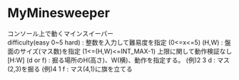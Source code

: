 # MyMinesweeper
コンソール上で動くマインスイーパー<br>
difficulty(easy 0~5 hard) : 整数を入力して難易度を指定 (0<=x<=5)
(H,W) : 盤面のサイズ(マス数)を指定 (1<=(H,W)<=INT_MAX-1) 上限に関して動作検証なし
[H:W] (d or f) : 掘る場所のH(高さ)、W(横)、動作を指定する。
  (例)2 3 d : マス(2,3)を掘る
  (例)4 1 f : マス(4,1)に旗を立てる
